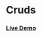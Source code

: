 # Cruds

<a href="https://muhamad-mahmoud.github.io/Cruds/" target="_blank">
  <h3>Live Demo</h3>
</a>
